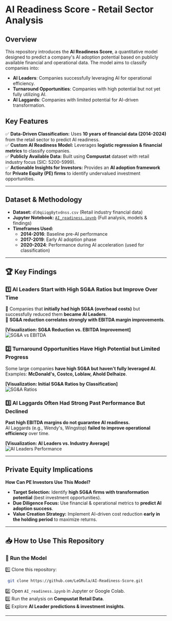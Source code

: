 # AI Readiness Score - Retail Sector Analysis  

## Overview  
This repository introduces the **AI Readiness Score**, a quantitative model designed to predict a company's AI adoption potential based on publicly available financial and operational data. The model aims to classify companies into:
- **AI Leaders**: Companies successfully leveraging AI for operational efficiency.
- **Turnaround Opportunities**: Companies with high potential but not yet fully utilizing AI.
- **AI Laggards**: Companies with limited potential for AI-driven transformation.

## Key Features  
✅ **Data-Driven Classification:** Uses **10 years of financial data (2014-2024)** from the retail sector to predict AI readiness.  
✅ **Custom AI Readiness Model:** Leverages **logistic regression & financial metrics** to classify companies.  
✅ **Publicly Available Data:** Built using **Compustat** dataset with retail industry focus (SIC: 5200-5999).  
✅ **Actionable Insights for Investors:** Provides an **AI adoption framework** for **Private Equity (PE) firms** to identify undervalued investment opportunities.

---  

## Dataset & Methodology  
- **Dataset:** `dl0qiiqg8ytvdnss.csv` (Retail industry financial data)  
- **Jupyter Notebook:** [`AI_readiness.ipynb`](AI_readiness.ipynb) (Full analysis, models & findings)  
- **Timeframes Used:**
  - **2014-2016**: Baseline pre-AI performance  
  - **2017-2019**: Early AI adoption phase  
  - **2020-2024**: Performance during AI acceleration (used for classification)

---  

## 🏆 Key Findings  
### 1️⃣ **AI Leaders Start with High SG&A Ratios but Improve Over Time**  
📌 Companies that **initially had high SG&A (overhead costs)** but successfully reduced them **became AI Leaders**.  
📌 **SG&A reduction correlates strongly with EBITDA margin improvements**.  

**[Visualization: SG&A Reduction vs. EBITDA Improvement]**  
![SG&A vs EBITDA](path_to_your_screenshot.png)  

### 2️⃣ **Turnaround Opportunities Have High Potential but Limited Progress**  
Some large companies **have high SG&A but haven't fully leveraged AI**.  
Examples: **McDonald's, Costco, Loblaw, Ahold Delhaize**.

**[Visualization: Initial SG&A Ratios by Classification]**  
![SG&A Ratios](path_to_your_screenshot.png)  

### 3️⃣ **AI Laggards Often Had Strong Past Performance But Declined**  
 **Past high EBITDA margins do not guarantee AI readiness.**  
AI Laggards (e.g., Wendy's, Wingstop) **failed to improve operational efficiency** over time.  

**[Visualization: AI Leaders vs. Industry Average]**  
![AI Leaders Performance](path_to_your_screenshot.png)  

---  

## Private Equity Implications  
 **How Can PE Investors Use This Model?**
- **Target Selection:** Identify **high SG&A firms with transformation potential** (best investment opportunities).  
- **Due Diligence Focus:** Use financial & operational metrics to **predict AI adoption success**.  
- **Value Creation Strategy:** Implement AI-driven cost reduction **early in the holding period** to maximize returns.  

---  

## 📥 How to Use This Repository  
### 🔧 **Run the Model**  
1️⃣ Clone this repository:  
```bash
 git clone https://github.com/LeGMula/AI-Readiness-Score.git
```
2️⃣ Open `AI_readiness.ipynb` in Jupyter or Google Colab.  
3️⃣ Run the analysis on **Compustat Retail Data**.  
4️⃣ Explore **AI Leader predictions & investment insights**.  

---  
